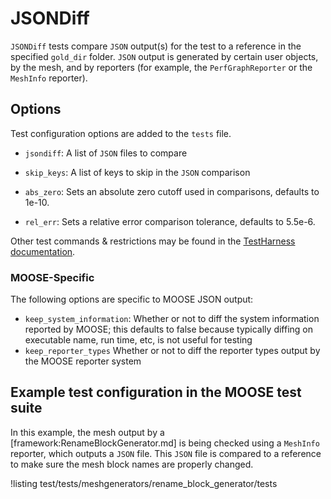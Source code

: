 # JSONDiff

`JSONDiff` tests compare `JSON` output(s) for the test to a reference in the specified
`gold_dir` folder. `JSON` output is generated by certain user objects, by the mesh, and by reporters (for example,
the `PerfGraphReporter` or the `MeshInfo` reporter).

## Options

Test configuration options are added to the `tests` file.

- `jsondiff`: A list of `JSON` files to compare

- `skip_keys`: A list of keys to skip in the `JSON` comparison

- `abs_zero`: Sets an absolute zero cutoff used in comparisons, defaults to 1e-10.

- `rel_err`: Sets a relative error comparison tolerance, defaults to 5.5e-6.

Other test commands & restrictions may be found in the [TestHarness documentation](TestHarness.md).

### MOOSE-Specific

The following options are specific to MOOSE JSON output:

- `keep_system_information`: Whether or not to diff the system information reported by MOOSE; this defaults to false because typically diffing on executable name, run time, etc, is not useful for testing
- `keep_reporter_types` Whether or not to diff the reporter types output by the MOOSE reporter system

## Example test configuration in the MOOSE test suite

In this example, the mesh output by a [framework:RenameBlockGenerator.md] is being checked using a
`MeshInfo` reporter, which outputs a `JSON` file. This `JSON` file is compared to a reference to
make sure the mesh block names are properly changed.

!listing test/tests/meshgenerators/rename_block_generator/tests
